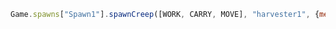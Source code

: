 ```javascript
Game.spawns["Spawn1"].spawnCreep([WORK, CARRY, MOVE], "harvester1", {memory: {role: "harvester"}});

```
